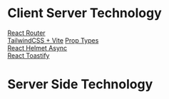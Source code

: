 # Client Server Technology
[React Router](https://reactrouter.com/6.28.0/start/tutorial#tutorial)<br />
[TailwindCSS + Vite](https://tailwindcss.com/docs/guides/vite)<bt />
[Prop Types](https://www.npmjs.com/package/prop-types)<br />
[React Helmet Async](https://www.npmjs.com/package/react-helmet-async)<br />
[React Toastify](https://www.npmjs.com/package/react-toastify)<br />

# Server Side Technology